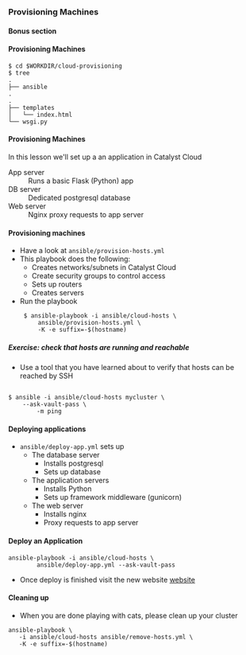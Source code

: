 ### Provisioning Machines
#### Bonus section


#### Provisioning Machines

```
$ cd $WORKDIR/cloud-provisioning
$ tree
.
├── ansible
.
.
├── templates
│   └── index.html
└── wsgi.py
```


#### Provisioning Machines
In this lesson we'll set up a an application in Catalyst Cloud
<dl>
    <dt>App server</dt>
    <dd>Runs a basic Flask (Python) app</dd>
    <dt>DB server</dt>
    <dd>Dedicated postgresql database</dd>
    <dt>Web server</dt>
    <dd>Nginx proxy requests to app server</dd>
</dl>


#### Provisioning machines
* Have a look at `ansible/provision-hosts.yml`
* This playbook does the following:
   * Creates networks/subnets in Catalyst Cloud
   * Create security groups to control access
   * Sets up routers
   * Creates servers
* Run the playbook
   ```
    $ ansible-playbook -i ansible/cloud-hosts \
        ansible/provision-hosts.yml \
        -K -e suffix=-$(hostname)
   ```


##### Exercise: check that hosts are running and reachable
* Use a tool that you have learned about to verify that hosts can be reached
  by SSH
<pre class="fragment" data-fragment-index="0"><code data-trim>
$ ansible -i ansible/cloud-hosts mycluster \
    --ask-vault-pass \
        -m ping
</code></pre>


#### Deploying applications
* `ansible/deploy-app.yml` sets up
   * The database server
      * Installs postgresql
      * Sets up database
   * The application servers
      * Installs Python
      * Sets up framework middleware (gunicorn)
   * The web server
      * Installs nginx
      * Proxy requests to app server


#### Deploy an Application
```
ansible-playbook -i ansible/cloud-hosts \
        ansible/deploy-app.yml --ask-vault-pass
```
* Once deploy is finished visit the new website [website](http://my-app.cat/)


#### Cleaning up
* When you are done playing with cats, please clean up your cluster
```
ansible-playbook \
   -i ansible/cloud-hosts ansible/remove-hosts.yml \
   -K -e suffix=-$(hostname)
```

